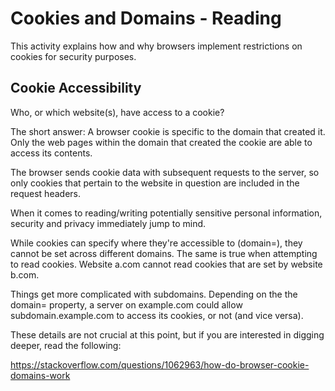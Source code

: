 # Cookies and Domains - Reading

This activity explains how and why browsers implement restrictions on cookies for security purposes.

## Cookie Accessibility
Who, or which website(s), have access to a cookie?

The short answer: A browser cookie is specific to the domain that created it. Only the web pages within the domain that created the cookie are able to access its contents.

The browser sends cookie data with subsequent requests to the server, so only cookies that pertain to the website in question are included in the request headers.

When it comes to reading/writing potentially sensitive personal information, security and privacy immediately jump to mind.

While cookies can specify where they're accessible to (domain=), they cannot be set across different domains. The same is true when attempting to read cookies. Website a.com cannot read cookies that are set by website b.com.

Things get more complicated with subdomains. Depending on the the domain= property, a server on example.com could allow subdomain.example.com to access its cookies, or not (and vice versa).

These details are not crucial at this point, but if you are interested in digging deeper, read the following:

 https://stackoverflow.com/questions/1062963/how-do-browser-cookie-domains-work 

 